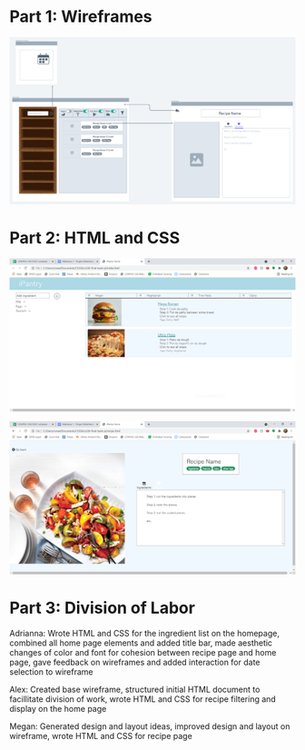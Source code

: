 # Part 1: Wireframes

![Wireframe](wireframe.png)  

# Part 2: HTML and CSS

![Home Page](home.PNG)

![Recipe Page](recipe.PNG)

# Part 3: Division of Labor

Adrianna: Wrote HTML and CSS for the ingredient list on the homepage, combined all home page elements and added title bar, made aesthetic changes of color and font for cohesion between recipe page and home page, gave feedback on wireframes and added interaction for date selection to wireframe  
  
Alex: Created base wireframe, structured initial HTML document to facillitate division of work, wrote HTML and CSS for recipe filtering and display on the home page  
  
Megan: Generated design and layout ideas, improved design and layout on wireframe, wrote HTML and CSS for recipe page  